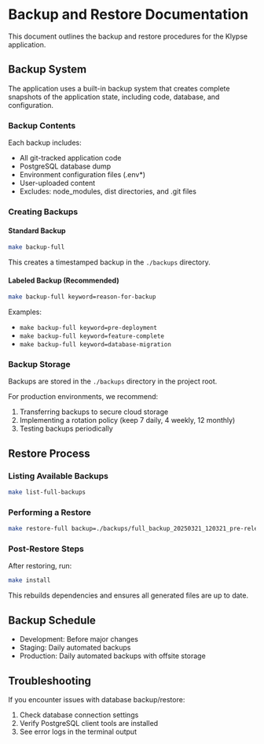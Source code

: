 # Backup and Restore Documentation

This document outlines the backup and restore procedures for the Klypse application.

## Backup System

The application uses a built-in backup system that creates complete snapshots of the application state, including code, database, and configuration.

### Backup Contents

Each backup includes:
- All git-tracked application code
- PostgreSQL database dump
- Environment configuration files (.env*)
- User-uploaded content
- Excludes: node_modules, dist directories, and .git files

### Creating Backups

#### Standard Backup

```bash
make backup-full
```

This creates a timestamped backup in the `./backups` directory.

#### Labeled Backup (Recommended)

```bash
make backup-full keyword=reason-for-backup
```

Examples:
- `make backup-full keyword=pre-deployment`
- `make backup-full keyword=feature-complete`
- `make backup-full keyword=database-migration`

### Backup Storage

Backups are stored in the `./backups` directory in the project root.

For production environments, we recommend:
1. Transferring backups to secure cloud storage
2. Implementing a rotation policy (keep 7 daily, 4 weekly, 12 monthly)
3. Testing backups periodically

## Restore Process

### Listing Available Backups

```bash
make list-full-backups
```

### Performing a Restore

```bash
make restore-full backup=./backups/full_backup_20250321_120321_pre-release.tar.gz
```

### Post-Restore Steps

After restoring, run:

```bash
make install
```

This rebuilds dependencies and ensures all generated files are up to date.

## Backup Schedule

- Development: Before major changes
- Staging: Daily automated backups
- Production: Daily automated backups with offsite storage

## Troubleshooting

If you encounter issues with database backup/restore:
1. Check database connection settings
2. Verify PostgreSQL client tools are installed
3. See error logs in the terminal output 